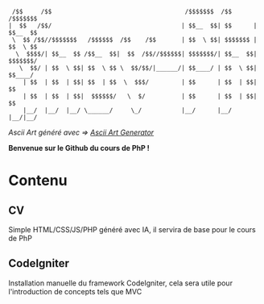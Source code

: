 ```
 /$$     /$$                                     /$$$$$$$  /$$       /$$$$$$$
|  $$   /$$/                                    | $$__  $$| $$      | $$__  $$
 \  $$ /$$//$$$$$$$   /$$$$$$  /$$    /$$       | $$  \ $$| $$$$$$$ | $$  \ $$
  \  $$$$/| $$__  $$ /$$__  $$|  $$  /$$//$$$$$$| $$$$$$$/| $$__  $$| $$$$$$$/
   \  $$/ | $$  \ $$| $$  \ $$ \  $$/$$/|______/| $$____/ | $$  \ $$| $$____/
    | $$  | $$  | $$| $$  | $$  \  $$$/         | $$      | $$  | $$| $$
    | $$  | $$  | $$|  $$$$$$/   \  $/          | $$      | $$  | $$| $$
    |__/  |__/  |__/ \______/     \_/           |__/      |__/  |__/|__/
```

_Ascii Art généré avec => [Ascii Art Generator](http://patorjk.com/software/taag/#p=display&f=Graffiti&t=Type%20Something%20)_

**Benvenue sur le Github du cours de PhP !**

# Contenu

## CV

Simple HTML/CSS/JS/PHP généré avec IA, il servira de base pour le cours de PhP

## CodeIgniter

Installation manuelle du framework CodeIgniter, cela sera utile pour l'introduction de concepts tels que MVC
